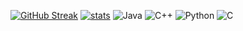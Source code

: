 [![GitHub Streak](https://streak-stats.demolab.com/?user=thomas1908)](https://git.io/streak-stats)
[![stats](https://github-readme-stats.vercel.app/api/top-langs/?username=thomas1908&layout=donut)](https://github.com/anuraghazra/github-readme-stats)
![Java](https://img.shields.io/badge/Java-Advanced-yellow)
![C++](https://img.shields.io/badge/C++-Advanced-red)
![Python](https://img.shields.io/badge/Python-Advanced-blue)
![C](https://img.shields.io/badge/C-Advanced-red)
